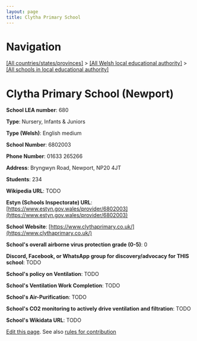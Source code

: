 ```yaml
---
layout: page
title: Clytha Primary School
---
```

# Navigation

[[All countries/states/provinces]](../../..) > [[All Welsh local educational authority]](../..) > [[All schools in local educational authority]](..)

# Clytha Primary School (Newport)

**School LEA number**: 680

**Type**: Nursery, Infants & Juniors

**Type (Welsh)**: English medium

**School Number**: 6802003

**Phone Number**: 01633 265266

**Address**: Bryngwyn Road, Newport, NP20 4JT

**Students**: 234

**Wikipedia URL**: TODO

**Estyn (Schools Inspectorate) URL**: [https://www.estyn.gov.wales/provider/6802003](https://www.estyn.gov.wales/provider/6802003)

**School Website**: [https://www.clythaprimary.co.uk/](https://www.clythaprimary.co.uk/)

**School's overall airborne virus protection grade (0-5)**: 0

**Discord, Facebook, or WhatsApp group for discovery/advocacy for THIS school**: TODO

**School's policy on Ventilation**: TODO

**School's Ventilation Work Completion**: TODO

**School's Air-Purification**: TODO

**School's CO2 monitoring to actively drive ventilation and filtration**: TODO

**School's Wikidata URL**: TODO




[Edit this page](https://github.com/VentilationProject/Wales/edit/prif/./Newport/Clytha_Primary_School.md). See also [rules for contribution](../../../contribution-rules/)